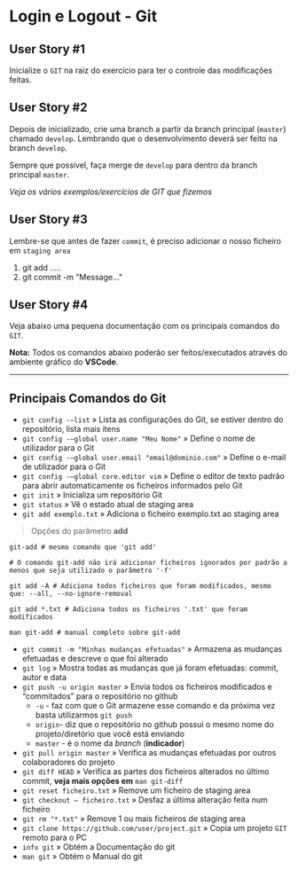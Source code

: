 Login e Logout - Git
==============================

## User Story #1
Inicialize o `GIT` na raiz do exercício para ter o controle das modificações feitas.

## User Story #2
Depois de inicializado, crie uma branch a partir da branch principal (`master`) chamado `develop`. Lembrando que o desenvolvimento deverá ser feito na branch `develop`.

Sempre que possível, faça merge de `develop` para dentro da branch principal `master`.

*Veja os vários exemplos/exercícios de GIT que fizemos*

## User Story #3
Lembre-se que antes de fazer `commit`, é preciso adicionar o nosso ficheiro em `staging area`
1. git add .....
1. git commit -m "Message..."

## User Story #4
Veja abaixo uma pequena documentação com os principais comandos do `GIT`.

**Nota:** Todos os comandos abaixo poderão ser feitos/executados através do ambiente gráfico do **VSCode**.

--------------------------

Principais Comandos do Git
--------------------------

*   `git config -–list` » Lista as configurações do Git, se estiver dentro do repositório, lista mais itens
*   `git config -–global user.name "Meu Nome"` » Define o nome de utilizador para o Git
*   `git config -–global user.email "email@dominio.com"` » Define o e-mail de utilizador para o Git
*   `git config -–global core.editor vim` » Define o editor de texto padrão para abrir automaticamente os ficheiros  informados pelo Git
*   `git init` » Inicializa um repositório Git
*   `git status` » Vê o estado atual de staging area
*   `git add exemplo.txt` » Adiciona o ficheiro exemplo.txt ao staging area

> Opções do parâmetro **add**

    git-add # mesmo comando que 'git add'
    
    # O comando git-add não irá adicionar ficheiros ignorados por padrão a menos que seja utilizado o parâmetro '-f'
    
    git add -A # Adiciona todos ficheiros que foram modificados, mesmo que: --all, --no-ignore-removal
    
    git add *.txt # Adiciona todos os ficheiros '.txt' que foram modificados
    
    man git-add # manual completo sobre git-add

*   `git commit -m "Minhas mudanças efetuadas"` » Armazena as mudanças efetuadas e descreve o que foi alterado
*   `git log` » Mostra todas as mudanças que já foram efetuadas: commit, autor e data
*   `git push -u origin master` » Envia todos os ficheiros modificados e “commitados” para o repositório no github
    *   `-u` - faz com que o Git armazene esse comando e da próxima vez basta utilizarmos `git push`
    *   `origin`\- diz que o repositório no github possui o mesmo nome do projeto/diretório que você está enviando
    *   `master` - é o nome da _branch_ (**indicador**)
*   `git pull origin master` » Verifica as mudanças efetuadas por outros colaboradores do projeto
*   `git diff HEAD` » Verifica as partes dos ficheiros alterados no último commit, **veja mais opções em** `man git-diff`
*   `git reset ficheiro.txt` » Remove um ficheiro de staging area
*   `git checkout – ficheiro.txt` » Desfaz a última alteração feita num ficheiro
*   `git rm "*.txt"` » Remove 1 ou mais ficheiros de staging area
*   `git clone https://github.com/user/project.git` » Copia um projeto `GIT` remoto para o PC
*   `info git` » Obtém a Documentação do git
*   `man git` » Obtém o Manual do git
